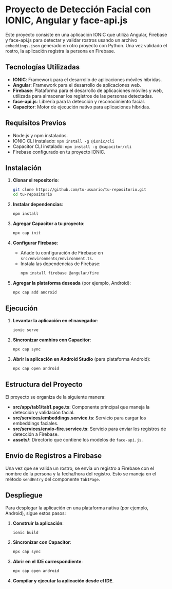 
# Proyecto de Detección Facial con IONIC, Angular y face-api.js

Este proyecto consiste en una aplicación IONIC que utiliza Angular, Firebase y face-api.js para detectar y validar rostros usando un archivo `embeddings.json` generado en otro proyecto con Python. Una vez validado el rostro, la aplicación registra la persona en Firebase.

## Tecnologías Utilizadas

- **IONIC**: Framework para el desarrollo de aplicaciones móviles híbridas.
- **Angular**: Framework para el desarrollo de aplicaciones web.
- **Firebase**: Plataforma para el desarrollo de aplicaciones móviles y web, utilizada para almacenar los registros de las personas detectadas.
- **face-api.js**: Librería para la detección y reconocimiento facial.
- **Capacitor**: Motor de ejecución nativo para aplicaciones híbridas.

## Requisitos Previos

- Node.js y npm instalados.
- IONIC CLI instalado: `npm install -g @ionic/cli`
- Capacitor CLI instalado: `npm install -g @capacitor/cli`
- Firebase configurado en tu proyecto IONIC.

## Instalación

1. **Clonar el repositorio**:
   ```sh
   git clone https://github.com/tu-usuario/tu-repositorio.git
   cd tu-repositorio
   ```

2. **Instalar dependencias**:
   ```sh
   npm install
   ```

3. **Agregar Capacitor a tu proyecto**:
   ```sh
   npx cap init
   ```

4. **Configurar Firebase**:
   - Añade tu configuración de Firebase en `src/environments/environment.ts`.
   - Instala las dependencias de Firebase:
     ```sh
     npm install firebase @angular/fire
     ```

5. **Agregar la plataforma deseada** (por ejemplo, Android):
   ```sh
   npx cap add android
   ```

## Ejecución

1. **Levantar la aplicación en el navegador**:
   ```sh
   ionic serve
   ```

2. **Sincronizar cambios con Capacitor**:
   ```sh
   npx cap sync
   ```

3. **Abrir la aplicación en Android Studio** (para plataforma Android):
   ```sh
   npx cap open android
   ```

## Estructura del Proyecto

El proyecto se organiza de la siguiente manera:

- **src/app/tab1/tab1.page.ts**: Componente principal que maneja la detección y validación facial.
- **src/services/embeddings.service.ts**: Servicio para cargar los embeddings faciales.
- **src/services/envio-fire.service.ts**: Servicio para enviar los registros de detección a Firebase.
- **assets/**: Directorio que contiene los modelos de `face-api.js`.

## Envío de Registros a Firebase

Una vez que se valida un rostro, se envía un registro a Firebase con el nombre de la persona y la fecha/hora del registro. Esto se maneja en el método `sendEntry` del componente `Tab1Page`.

## Despliegue

Para desplegar la aplicación en una plataforma nativa (por ejemplo, Android), sigue estos pasos:

1. **Construir la aplicación**:
   ```sh
   ionic build
   ```

2. **Sincronizar con Capacitor**:
   ```sh
   npx cap sync
   ```

3. **Abrir en el IDE correspondiente**:
   ```sh
   npx cap open android
   ```

4. **Compilar y ejecutar la aplicación desde el IDE**.

